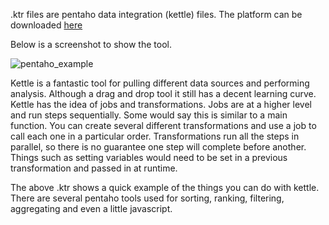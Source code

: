 .ktr files are pentaho data integration (kettle) files. The platform can be downloaded [here](https://sourceforge.net/projects/pentaho/files/Data%20Integration)

Below is a screenshot to show the tool. 

![pentaho_example](penatho_example.png)

Kettle is a fantastic tool for pulling different data sources and performing analysis. Although a drag and drop tool it still has a decent learning curve. Kettle has the idea of jobs and transformations. Jobs are at a higher level and run steps sequentially. Some would say this is similar to a main function. You can create several different transformations and use a job to call each one in a particular order. Transformations run all the steps in parallel, so there is no guarantee one step will complete before another. Things such as setting variables would need to be set in a previous transformation and passed in at runtime. 

The above .ktr shows a quick example of the things you can do with kettle. There are several pentaho tools used for sorting, ranking, filtering, aggregating and even a little javascript. 
